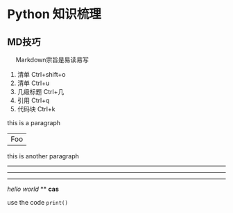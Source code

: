 # Python 知识梳理 #
## MD技巧 ##
&nbsp;&nbsp;&nbsp;&nbsp;&nbsp;Markdown宗旨是易读易写</br>
1. 清单 Ctrl+shift+o
2. 清单 Ctrl+u
3. 几级标题 Ctrl+几
4. 引用 Ctrl+q
5. 代码块 Ctrl+k

this is a paragraph
<table>
	<tr>
		<td>Foo</td>
	</tr>
</table>

this is another paragraph
***

___

---

*hello world*
**
**cas**

<p>   use the code <code>print()</code> </P>



